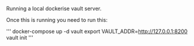 Running a local dockerise vault server.

Once this is running you need to run this:

'''
docker-compose up -d vault
export VAULT_ADDR=http://127.0.0.1:8200
vault init
'''


